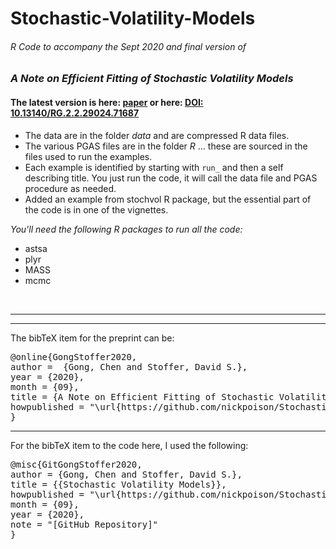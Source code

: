 # Stochastic-Volatility-Models



###### R Code to accompany the Sept 2020 and final version of

###  _A Note on Efficient Fitting of Stochastic Volatility Models_

#### The latest version is here: [paper](https://github.com/nickpoison/Stochastic-Volatility-Models/blob/master/paper.pdf) or here: [DOI: 10.13140/RG.2.2.29024.71687](10.13140/RG.2.2.29024.71687)


* The data are in the folder *data* and are compressed R data files.
* The various PGAS files are in the folder *R* ... these are sourced in the files used to run the examples.
* Each example is identified by starting with `run_` and then a self describing title.  You just run the code, it will call the data file and PGAS procedure as needed.
* Added an example from stochvol R package, but the essential part
of the code is in one of the vignettes.

 _You'll need the following R packages to run all the code:_

* astsa
* plyr
* MASS 
* mcmc  

<br/> 



----
----
The bibTeX item for the preprint can be:
<pre>
@online{GongStoffer2020,
author =  {Gong, Chen and Stoffer, David S.},
year = {2020},
month = {09},
title = {A Note on Efficient Fitting of Stochastic Volatility Models},
howpublished = "\url{https://github.com/nickpoison/Stochastic-Volatility-Models/blob/master/paper.pdf}",
}
</pre>




---

For the bibTeX item to the code here, I used the following:
<pre>
@misc{GitGongStoffer2020,
author = {Gong, Chen and Stoffer, David S.},
title = {{Stochastic Volatility Models}},
howpublished = "\url{https://github.com/nickpoison/Stochastic-Volatility-Models/}",
month = {09},
year = {2020}, 
note = "[GitHub Repository]"
}  
</pre>
